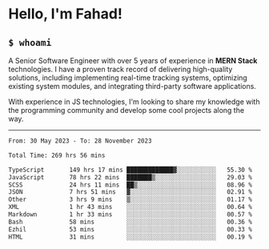 <h1>Hello, I'm Fahad!</h1>

<h2><code>$ whoami</code></h2>

A Senior Software Engineer with over 5 years of experience in **MERN Stack** technologies. I have a proven track record of delivering high-quality solutions, including implementing real-time tracking systems, optimizing existing system modules, and integrating third-party software applications.

With experience in JS technologies, I'm looking to share my knowledge with the programming community and develop some cool projects along the way.

---

<!--START_SECTION:waka-->

```txt
From: 30 May 2023 - To: 28 November 2023

Total Time: 269 hrs 56 mins

TypeScript       149 hrs 17 mins █████████████▓░░░░░░░░░░░   55.30 %
JavaScript       78 hrs 22 mins  ███████▒░░░░░░░░░░░░░░░░░   29.03 %
SCSS             24 hrs 11 mins  ██▒░░░░░░░░░░░░░░░░░░░░░░   08.96 %
JSON             7 hrs 51 mins   ▓░░░░░░░░░░░░░░░░░░░░░░░░   02.91 %
Other            3 hrs 9 mins    ▒░░░░░░░░░░░░░░░░░░░░░░░░   01.17 %
XML              1 hr 43 mins    ░░░░░░░░░░░░░░░░░░░░░░░░░   00.64 %
Markdown         1 hr 33 mins    ░░░░░░░░░░░░░░░░░░░░░░░░░   00.57 %
Bash             58 mins         ░░░░░░░░░░░░░░░░░░░░░░░░░   00.36 %
Ezhil            53 mins         ░░░░░░░░░░░░░░░░░░░░░░░░░   00.33 %
HTML             31 mins         ░░░░░░░░░░░░░░░░░░░░░░░░░   00.19 %
```

<!--END_SECTION:waka-->

<!--
**heyFahad/heyFahad** is a ✨ _special_ ✨ repository because its `README.md` (this file) appears on your GitHub profile.

Here are some ideas to get you started:

- 🔭 I’m currently working on ...
- 🌱 I’m currently learning ...
- 👯 I’m looking to collaborate on ...
- 🤔 I’m looking for help with ...
- 💬 Ask me about ...
- 📫 How to reach me: ...
- 😄 Pronouns: ...
- ⚡ Fun fact: ...
-->
